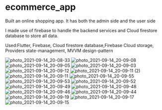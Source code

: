 # ecommerce_app

Built an online shopping app. It has both the admin side and the user side

I made use of firebase to handle the backend services and Cloud firestore database to store all data.

Used:Flutter, Firebase, Cloud firestore database,Firebase Cloud storage, Providers state-management, MVVM design-pattern

![photo_2021-09-14_20-08-33](https://user-images.githubusercontent.com/77903834/133302872-92e3c1ea-1a4f-4df3-95e2-fc1fab8e56b3.jpg)
![photo_2021-09-14_20-09-08](https://user-images.githubusercontent.com/77903834/133302863-f12bb20b-51f4-4720-9d55-9863c14bcf97.jpg)
![photo_2021-09-14_20-09-05](https://user-images.githubusercontent.com/77903834/133302866-5b3c24ec-4e28-48c4-bfaa-0a07a5563944.jpg)
![photo_2021-09-14_20-09-03](https://user-images.githubusercontent.com/77903834/133302869-4eb53bc8-31a7-462d-a208-71b69f4e12a7.jpg)
![photo_2021-09-14_20-09-12](https://user-images.githubusercontent.com/77903834/133302896-b619e880-2eb2-4a54-a04c-66c7bb7fabeb.jpg)
![photo_2021-09-14_20-09-11 (2)](https://user-images.githubusercontent.com/77903834/133302897-9b24a4a2-c0ca-45dd-90f6-8c019a1059f8.jpg)
![photo_2021-09-14_20-09-11](https://user-images.githubusercontent.com/77903834/133302898-a910b71b-17ee-4f1e-a234-d467c0329805.jpg)
![photo_2021-09-14_20-09-55](https://user-images.githubusercontent.com/77903834/133302874-d9a89728-0521-42e6-b3b5-f3b58230dbc0.jpg)
![photo_2021-09-14_20-09-53](https://user-images.githubusercontent.com/77903834/133302876-6ee38b84-9a52-4a2b-9ace-12f928243e53.jpg)
![photo_2021-09-14_20-09-52](https://user-images.githubusercontent.com/77903834/133302878-ac42f28f-67b0-4058-9b2b-2108232c38e3.jpg)
![photo_2021-09-14_20-09-49](https://user-images.githubusercontent.com/77903834/133302880-611f952a-2fe9-43be-9952-e28ecd4a5af6.jpg)
![photo_2021-09-14_20-09-48](https://user-images.githubusercontent.com/77903834/133302881-926a6f53-8992-43e3-9813-3ec6f279ddb3.jpg)
![photo_2021-09-14_20-09-46](https://user-images.githubusercontent.com/77903834/133302883-5db62ba2-56e9-4027-aa1a-17104ba5ceda.jpg)
![photo_2021-09-14_20-09-44](https://user-images.githubusercontent.com/77903834/133302885-fa7d87c9-c183-4c0b-a3cb-8617cb0c0296.jpg)
![photo_2021-09-14_20-09-19](https://user-images.githubusercontent.com/77903834/133302887-d67f6ff4-7f1f-4c88-a40d-c1d635199c8a.jpg)
![photo_2021-09-14_20-09-17](https://user-images.githubusercontent.com/77903834/133302890-eeef8ad7-5f04-4e20-8de9-f316f8c19acd.jpg)
![photo_2021-09-14_20-09-15](https://user-images.githubusercontent.com/77903834/133302895-b8fc3fa6-08d6-4661-8bd3-73652c4cc34c.jpg)

